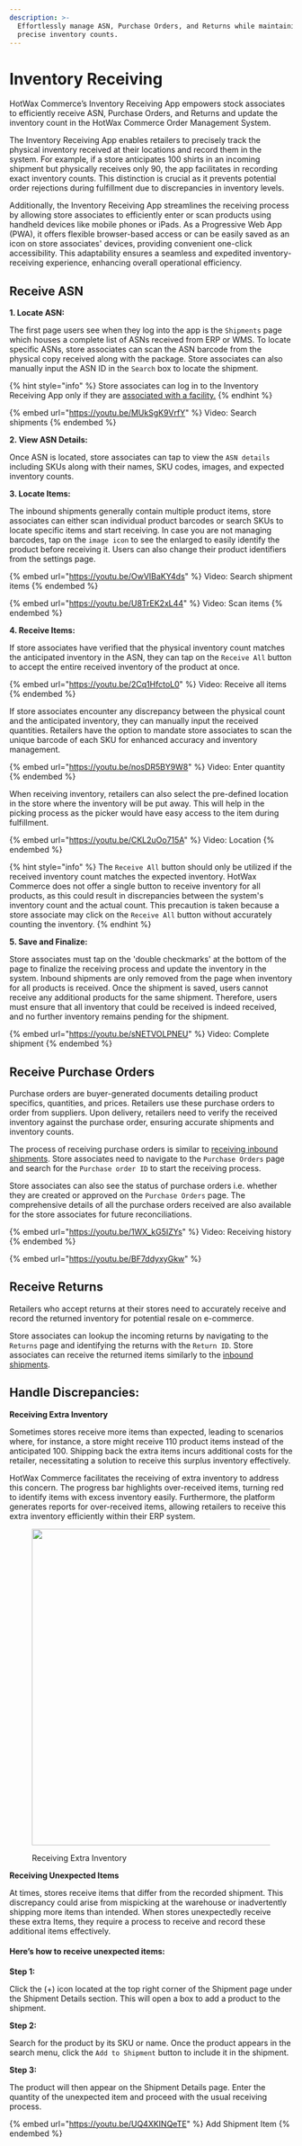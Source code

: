```yaml
---
description: >-
  Effortlessly manage ASN, Purchase Orders, and Returns while maintaining
  precise inventory counts.
---
```


# Inventory Receiving

HotWax Commerce’s Inventory Receiving App empowers stock associates to efficiently receive ASN, Purchase Orders, and Returns and update the inventory count in the HotWax Commerce Order Management System.

The Inventory Receiving App enables retailers to precisely track the physical inventory received at their locations and record them in the system. For example, if a store anticipates 100 shirts in an incoming shipment but physically receives only 90, the app facilitates in recording exact inventory counts. This distinction is crucial as it prevents potential order rejections during fulfillment due to discrepancies in inventory levels.

Additionally, the Inventory Receiving App streamlines the receiving process by allowing store associates to efficiently enter or scan products using handheld devices like mobile phones or iPads. As a Progressive Web App (PWA), it offers flexible browser-based access or can be easily saved as an icon on store associates' devices, providing convenient one-click accessibility. This adaptability ensures a seamless and expedited inventory-receiving experience, enhancing overall operational efficiency.

## Receive ASN

**1. Locate ASN:**

The first page users see when they log into the app is the `Shipments` page which houses a complete list of ASNs received from ERP or WMS. To locate specific ASNs, store associates can scan the ASN barcode from the physical copy received along with the package. Store associates can also manually input the ASN ID in the `Search` box to locate the shipment.

{% hint style="info" %}
Store associates can log in to the Inventory Receiving App only if they are [associated with a facility.](https://docs.hotwax.co/documents/v/system-admins/administration/users/user-permission)
{% endhint %}

{% embed url="https://youtu.be/MUkSgK9VrfY" %}
Video: Search shipments
{% endembed %}

**2. View ASN Details:**

Once ASN is located, store associates can tap to view the `ASN details` including SKUs along with their names, SKU codes, images, and expected inventory counts.

**3. Locate Items:**

The inbound shipments generally contain multiple product items, store associates can either scan individual product barcodes or search SKUs to locate specific items and start receiving. In case you are not managing barcodes, tap on the `image icon` to see the enlarged to easily identify the product before receiving it. Users can also change their product identifiers from the settings page.

{% embed url="https://youtu.be/OwVIBaKY4ds" %}
Video: Search shipment items
{% endembed %}

{% embed url="https://youtu.be/U8TrEK2xL44" %}
Video: Scan items
{% endembed %}

**4. Receive Items:**

If store associates have verified that the physical inventory count matches the anticipated inventory in the ASN, they can tap on the `Receive All` button to accept the entire received inventory of the product at once.

{% embed url="https://youtu.be/2Cq1HfctoL0" %}
Video: Receive all items
{% endembed %}

If store associates encounter any discrepancy between the physical count and the anticipated inventory, they can manually input the received quantities. Retailers have the option to mandate store associates to scan the unique barcode of each SKU for enhanced accuracy and inventory management.

{% embed url="https://youtu.be/nosDR5BY9W8" %}
Video: Enter quantity
{% endembed %}

When receiving inventory, retailers can also select the pre-defined location in the store where the inventory will be put away. This will help in the picking process as the picker would have easy access to the item during fulfillment.

{% embed url="https://youtu.be/CKL2uOo715A" %}
Video: Location
{% endembed %}

{% hint style="info" %}
The `Receive All` button should only be utilized if the received inventory count matches the expected inventory. HotWax Commerce does not offer a single button to receive inventory for all products, as this could result in discrepancies between the system's inventory count and the actual count. This precaution is taken because a store associate may click on the `Receive All` button without accurately counting the inventory.
{% endhint %}

**5. Save and Finalize:**

Store associates must tap on the 'double checkmarks' at the bottom of the page to finalize the receiving process and update the inventory in the system. Inbound shipments are only removed from the page when inventory for all products is received. Once the shipment is saved, users cannot receive any additional products for the same shipment. Therefore, users must ensure that all inventory that could be received is indeed received, and no further inventory remains pending for the shipment.

{% embed url="https://youtu.be/sNETVOLPNEU" %}
Video: Complete shipment
{% endembed %}

## Receive Purchase Orders

Purchase orders are buyer-generated documents detailing product specifics, quantities, and prices. Retailers use these purchase orders to order from suppliers. Upon delivery, retailers need to verify the received inventory against the purchase order, ensuring accurate shipments and inventory counts.

The process of receiving purchase orders is similar to [receiving inbound shipments](receiving.md#receive-asn). Store associates need to navigate to the `Purchase Orders` page and search for the `Purchase order ID` to start the receiving process.

Store associates can also see the status of purchase orders i.e. whether they are created or approved on the `Purchase Orders` page. The comprehensive details of all the purchase orders received are also available for the store associates for future reconciliations.

{% embed url="https://youtu.be/1WX_kG5IZYs" %}
Video: Receiving history
{% endembed %}

{% embed url="https://youtu.be/BF7ddyxyGkw" %}

## Receive Returns

Retailers who accept returns at their stores need to accurately receive and record the returned inventory for potential resale on e-commerce.

Store associates can lookup the incoming returns by navigating to the `Returns` page and identifying the returns with the `Return ID`. Store associates can receive the returned items similarly to the [inbound shipments](receiving.md#receive-asn).

## Handle Discrepancies:

**Receiving Extra Inventory**

Sometimes stores receive more items than expected, leading to scenarios where, for instance, a store might receive 110 product items instead of the anticipated 100. Shipping back the extra items incurs additional costs for the retailer, necessitating a solution to receive this surplus inventory effectively.

HotWax Commerce facilitates the receiving of extra inventory to address this concern. The progress bar highlights over-received items, turning red to identify items with excess inventory easily. Furthermore, the platform generates reports for over-received items, allowing retailers to receive this extra inventory efficiently within their ERP system.

<figure><img src="../.gitbook/assets/Excess Inventory Received.png" alt="" width="563"><figcaption><p>Receiving Extra Inventory</p></figcaption></figure>

**Receiving Unexpected Items**

At times, stores receive items that differ from the recorded shipment. This discrepancy could arise from mispicking at the warehouse or inadvertently shipping more items than intended. When stores unexpectedly receive these extra Items, they require a process to receive and record these additional items effectively.

#### Here’s how to receive unexpected items:

**Step 1:**

Click the (+) icon located at the top right corner of the Shipment page under the Shipment Details section. This will open a box to add a product to the shipment.

**Step 2:**

Search for the product by its SKU or name. Once the product appears in the search menu, click the `Add to Shipment` button to include it in the shipment.

**Step 3:**

The product will then appear on the Shipment Details page. Enter the quantity of the unexpected item and proceed with the usual receiving process.


{% embed url="https://youtu.be/UQ4XKINQeTE" %}
Add Shipment Item
{% endembed %}
